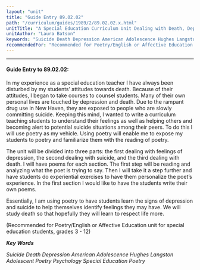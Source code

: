 ```yaml
---
layout: "unit"
title: "Guide Entry 89.02.02"
path: "/curriculum/guides/1989/2/89.02.02.x.html"
unitTitle: "A Special Education Curriculum Unit Dealing with Death, Depression and Suicide Using Poetry"
unitAuthor: "Laura Batson"
keywords: "Suicide Death Depression American Adolescence Hughes Langston Adolescent Poetry Psychology Special Education Poetry"
recommendedFor: "Recommended for Poetry/English or Affective Education unit for special education students, grades 3 - 12"
---
```

<body>
<hr/>
 <h4>
  Guide Entry to 89.02.02:
 </h4>
 In my experience as a special education teacher I have always been disturbed by my students’ attitudes towards death. Because of their attitudes, I began to take courses to counsel students. Many of their own personal lives are touched by depression and death. Due to the rampant drug use in New Haven, they are exposed to people who are slowly committing suicide. Keeping this mind, I wanted to write a curriculum teaching students to understand their feelings as well as helping others and becoming alert to potential suicide situations among their peers. To do this I will use poetry as my vehicle. Using poetry will enable me to expose my students to poetry and familiarize them with the reading of poetry.
 <p>
  The unit will be divided into three parts: the first dealing with feelings of depression, the second dealing with suicide, and the third dealing with death. I will have poems for each section. The first step will be reading and analyzing what the poet is trying to say. Then I will take it a step further and have students do experiential exercises to have them personalize the poet’s experience. In the first section I would like to have the students write their own poems.
 </p>
 <p>
  Essentially, I am using poetry to have students learn the signs of depression and suicide to help themselves identify feelings they may have. We will study death so that hopefully they will learn to respect life more.
 </p>
 <p>
  (Recommended for Poetry/English or Affective Education unit for special education students, grades 3 - 12)
 </p>
<p>
  <b>
   <i>
    Key Words
   </i>
  </b>
  <br/>
 </p>
 <p>
  <i>
   Suicide Death Depression American Adolescence Hughes Langston Adolescent Poetry Psychology Special Education Poetry
  </i>
 </p>

</body>